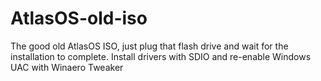 # AtlasOS-old-iso
The good old AtlasOS ISO, just plug that flash drive and wait for the installation to complete. Install drivers with SDIO and re-enable Windows UAC with Winaero Tweaker
